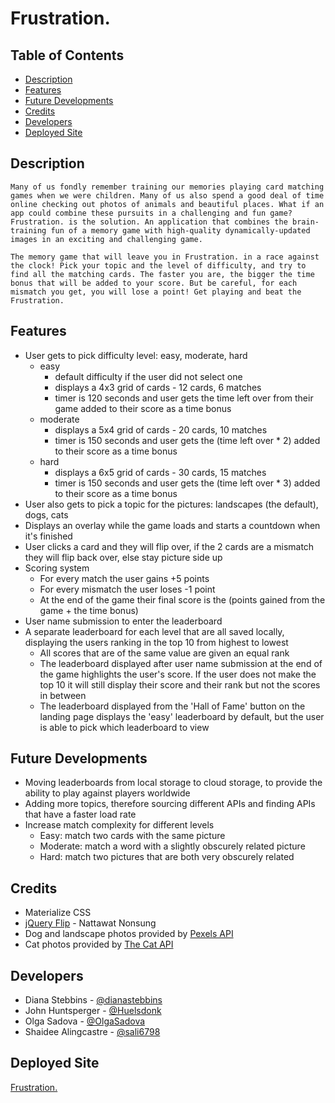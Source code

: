 <!-- omit in toc -->
# Frustration.

<!-- omit in toc -->
## Table of Contents
- [Description](#description)
- [Features](#features)
- [Future Developments](#future-developments)
- [Credits](#credits)
- [Developers](#developers)
- [Deployed Site](#deployed-site)

## Description
```
Many of us fondly remember training our memories playing card matching games when we were children. Many of us also spend a good deal of time online checking out photos of animals and beautiful places. What if an app could combine these pursuits in a challenging and fun game? Frustration. is the solution. An application that combines the brain-training fun of a memory game with high-quality dynamically-updated images in an exciting and challenging game. 

The memory game that will leave you in Frustration. in a race against the clock! Pick your topic and the level of difficulty, and try to find all the matching cards. The faster you are, the bigger the time bonus that will be added to your score. But be careful, for each mismatch you get, you will lose a point! Get playing and beat the Frustration.
```

## Features
* User gets to pick difficulty level: easy, moderate, hard
  * easy
    * default difficulty if the user did not select one
    * displays a 4x3 grid of cards - 12 cards, 6 matches
    * timer is 120 seconds and user gets the time left over from their game added to their score as a time bonus
  * moderate
    * displays a 5x4 grid of cards - 20 cards, 10 matches
    * timer is 150 seconds and user gets the (time left over * 2) added to their score as a time bonus
  * hard
    * displays a 6x5 grid of cards - 30 cards, 15 matches
    * timer is 150 seconds and user gets the (time left over * 3) added to their score as a time bonus
* User also gets to pick a topic for the pictures: landscapes (the default), dogs, cats
* Displays an overlay while the game loads and starts a countdown when it's finished
* User clicks a card and they will flip over, if the 2 cards are a mismatch they will flip back over, else stay picture side up
* Scoring system 
  * For every match the user gains +5 points
  * For every mismatch the user loses -1 point
  * At the end of the game their final score is the (points gained from the game + the time bonus) 
* User name submission to enter the leaderboard 
* A separate leaderboard for each level that are all saved locally, displaying the users ranking in the top 10 from highest to lowest
    * All scores that are of the same value are given an equal rank
    * The leaderboard displayed after user name submission at the end of the game highlights the user's score. If the user does not make the top 10 it will still display their score and their rank but not the scores in between
    * The leaderboard displayed from the 'Hall of Fame' button on the landing page displays the 'easy' leaderboard by default, but the user is able to pick which leaderboard to view

## Future Developments
* Moving leaderboards from local storage to cloud storage, to provide the ability to play against players worldwide
* Adding more topics, therefore sourcing different APIs and finding APIs that have a faster load rate
* Increase match complexity for different levels
  * Easy: match two cards with the same picture
  * Moderate: match a word with a slightly obscurely related picture 
  * Hard: match two pictures that are both very obscurely related

## Credits
* Materialize CSS
* [jQuery Flip](https://nnattawat.github.io/flip/) - Nattawat Nonsung
* Dog and landscape photos provided by [Pexels API](https://www.pexels.com/) 
* Cat photos provided by [The Cat API](https://thecatapi.com/)

## Developers
* Diana Stebbins - [@dianastebbins](https://github.com/dianastebbins)
* John Huntsperger - [@Huelsdonk](https://github.com/Huelsdonk)
* Olga Sadova - [@OlgaSadova](https://github.com/OlgaSadova)
* Shaidee Alingcastre - [@sali6798](https://github.com/sali6798)

## Deployed Site
[Frustration.](https://sali6798.github.io/memory-game/)
